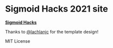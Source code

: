 # Sigmoid Hacks 2021 site

[**Sigmoid Hacks**](http://sigmoidhacks.ml/)


Thanks to [@lachlanjc](https://github.com/lachlanjc) for the template design!

MIT License
